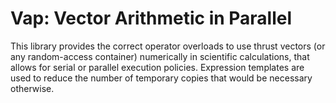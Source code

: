 Vap: Vector Arithmetic in Parallel
==================================

This library provides the correct operator overloads to use thrust vectors (or any random-access container) numerically in scientific 
calculations, that allows for serial or parallel execution policies. Expression templates are used to reduce the number of temporary
copies that would be necessary otherwise. 

